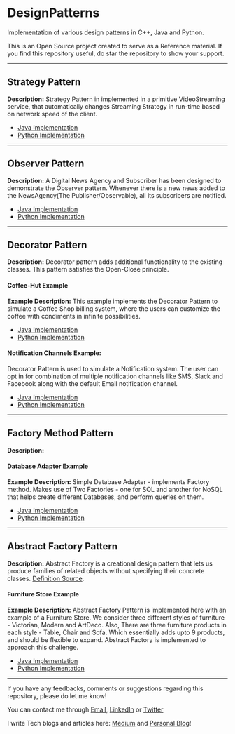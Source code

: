 # DesignPatterns
Implementation of various design patterns in C++, Java and Python.

This is an Open Source project created to serve as a Reference material. If you find this repository useful, do star the repository to show your support.

---
## Strategy Pattern

**Description:** Strategy Pattern in implemented in a primitive VideoStreaming service, that automatically changes Streaming Strategy in run-time based on network speed of the client.

- [Java Implementation](StrategyPattern/Java/VideoStreamingService)
- [Python Implementation](StrategyPattern/Python/VideoStreamingService)

----
## Observer Pattern

**Description:** A Digital News Agency and Subscriber has been designed to demonstrate the Observer pattern. Whenever there is a new news added to the NewsAgency(The Publisher/Observable), all its subscribers are notified.

- [Java Implementation](ObserverPattern/Java/NewsAgency)
- [Python Implementation](ObserverPattern/Python/NewsAgency)

----
## Decorator Pattern

**Description:** Decorator pattern adds additional functionality to the existing classes. This pattern satisfies the Open-Close principle.

#### Coffee-Hut Example
**Example Description:** This example implements the Decorator Pattern to simulate a Coffee Shop billing system, where the users can customize the coffee with condiments in infinite possibilities. 

- [Java Implementation](DecoratorPattern/Java/Coffee-Hut)
- [Python Implementation](DecoratorPattern/Python/Coffee-Hut)

#### Notification Channels Example: 
Decorator Pattern is used to simulate a Notification system. The user can opt in for combination of multiple notification channels like SMS, Slack and Facebook along with the default Email notification channel. 

- [Java Implementation](DecoratorPattern/Java/EventNotifier)
- [Python Implementation](DecoratorPattern/Python/EventNotifier)
----

## Factory Method Pattern

**Description:**

#### Database Adapter Example

**Example Description:** Simple Database Adapter - implements Factory method. Makes use of Two Factories - one for SQL and another for NoSQL that helps create different Databases, and perform queries on them.

- [Java Implementation](FactoryPattern/Java/DatabaseAdapter)
- [Python Implementation](FactoryPattern/Python/DatabaseAdapter)

----

## Abstract Factory Pattern

**Description:**
Abstract Factory is a creational design pattern that lets us produce families of related objects without specifying their concrete classes. [Definition Source](https://refactoring.guru/design-patterns/abstract-factory).
#### Furniture Store Example

**Example Description:** 
Abstract Factory Pattern is implemented here with an example of a Furniture Store. We consider three different styles of furniture - Victorian, Modern and ArtDeco. Also, There are three furniture products in each style - Table, Chair and Sofa. Which essentially adds upto 9 products, and should be flexible to expand. Abstract Factory is implemented to approach this challenge.

- [Java Implementation](AbstractFactoryPattern/Java/FurnitureStore)
- [Python Implementation](AbstractFactoryPattern/Python/FurnitureStore)

----

If you have any feedbacks, comments or suggestions regarding this repository, please do let me know!

You can contact me through [Email](mailto:ConnectWith@laxmena.com), [LinkedIn](https://www.linkedin.com/in/lakshmanan-meiyappan) or [Twitter](https://twitter.com/laxmena)

I write Tech blogs and articles here: [Medium](https://laxmena.medium.com) and [Personal Blog](https://laxmena.com)!
